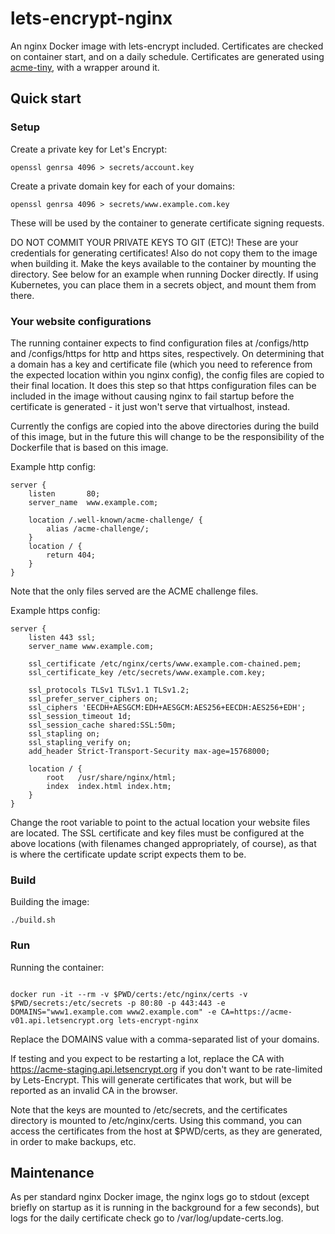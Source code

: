 # lets-encrypt-nginx

An nginx Docker image with lets-encrypt included.  Certificates are checked on
container start, and on a daily schedule.  Certificates are generated using
[acme-tiny](https://github.com/diafygi/acme-tiny), with a wrapper around it.

## Quick start

### Setup

Create a private key for Let's Encrypt:

```
openssl genrsa 4096 > secrets/account.key
```

Create a private domain key for each of your domains:

```
openssl genrsa 4096 > secrets/www.example.com.key
```

These will be used by the container to generate certificate signing requests.

DO NOT COMMIT YOUR PRIVATE KEYS TO GIT (ETC)!  These are your credentials for
generating certificates!  Also do not copy them to the image when building it.
Make the keys available to the container by mounting the directory.  See below
for an example when running Docker directly.  If using Kubernetes, you can
  place them in a secrets object, and mount them from there.

### Your website configurations

The running container expects to find configuration files at /configs/http and
/configs/https for http and https sites, respectively.  On determining that a
domain has a key and certificate file (which you need to reference from the
expected location within you nginx config), the config files are copied to
their final location.  It does this step so that https configuration files can
be included in the image without causing nginx to fail startup before the
certificate is generated - it just won't serve that virtualhost, instead.

Currently the configs are copied into the above directories during the build of
this image, but in the future this will change to be the responsibility of the
Dockerfile that is based on this image.

Example http config:

```
server {
    listen       80;
    server_name  www.example.com;

    location /.well-known/acme-challenge/ {
        alias /acme-challenge/;
    }
    location / {
        return 404;
    }
}
```

Note that the only files served are the ACME challenge files.

Example https config:

```
server {
    listen 443 ssl;
    server_name www.example.com;

    ssl_certificate /etc/nginx/certs/www.example.com-chained.pem;
    ssl_certificate_key /etc/secrets/www.example.com.key;

    ssl_protocols TLSv1 TLSv1.1 TLSv1.2;
    ssl_prefer_server_ciphers on;
    ssl_ciphers 'EECDH+AESGCM:EDH+AESGCM:AES256+EECDH:AES256+EDH';
    ssl_session_timeout 1d;
    ssl_session_cache shared:SSL:50m;
    ssl_stapling on;
    ssl_stapling_verify on;
    add_header Strict-Transport-Security max-age=15768000;

    location / {
        root   /usr/share/nginx/html;
        index  index.html index.htm;
    }
}
```

Change the root variable to point to the actual location your website files are
located.  The SSL certificate and key files must be configured at the above
locations (with filenames changed appropriately, of course), as that is where
the certificate update script expects them to be.

### Build

Building the image:

```
./build.sh
```

### Run

Running the container:

```

docker run -it --rm -v $PWD/certs:/etc/nginx/certs -v $PWD/secrets:/etc/secrets -p 80:80 -p 443:443 -e DOMAINS="www1.example.com www2.example.com" -e CA=https://acme-v01.api.letsencrypt.org lets-encrypt-nginx
```

Replace the DOMAINS value with a comma-separated list of your domains.

If testing and you expect to be restarting a lot, replace the CA with
https://acme-staging.api.letsencrypt.org if you don't want to be rate-limited
by Lets-Encrypt.  This will generate certificates that work, but will be
reported as an invalid CA in the browser.

Note that the keys are mounted to /etc/secrets, and the certificates directory
is mounted to /etc/nginx/certs.  Using this command, you can access the
certificates from the host at $PWD/certs, as they are generated, in order to
make backups, etc.

## Maintenance

As per standard nginx Docker image, the nginx logs go to stdout (except briefly
on startup as it is running in the background for a few seconds), but logs for
the daily certificate check go to /var/log/update-certs.log.
